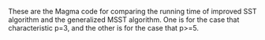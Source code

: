 These are the Magma code for comparing the running time of improved SST algorithm and the generalized MSST algorithm. 
One is for the case that characteristic p=3, and the other is for the case that p>=5.
